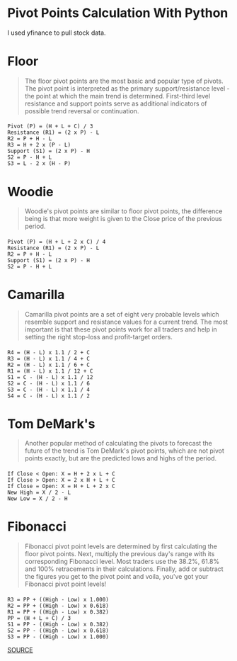 # Pivot Points Calculation With Python

I used yfinance to pull stock data. 

# Floor
> The floor pivot points are the most basic and popular type of pivots. The pivot point is interpreted as the primary support/resistance level - the point at which the main trend is determined. First-third level resistance and support points serve as additional indicators of possible trend reversal or continuation.
####
    Pivot (P) = (H + L + C) / 3
    Resistance (R1) = (2 x P) - L
    R2 = P + H - L
    R3 = H + 2 x (P - L)
    Support (S1) = (2 x P) - H
    S2 = P - H + L
    S3 = L - 2 x (H - P)
    
# Woodie
> Woodie's pivot points are similar to floor pivot points, the difference being is that more weight is given to the Close price of the previous period.
####
    Pivot (P) = (H + L + 2 x C) / 4
    Resistance (R1) = (2 x P) - L
    R2 = P + H - L
    Support (S1) = (2 x P) - H
    S2 = P - H + L
    
# Camarilla
> Camarilla pivot points are a set of eight very probable levels which resemble support and resistance values for a current trend. The most important is that these pivot points work for all traders and help in setting the right stop-loss and profit-target orders.
####
    R4 = (H - L) x 1.1 / 2 + C
    R3 = (H - L) x 1.1 / 4 + C
    R2 = (H - L) x 1.1 / 6 + C
    R1 = (H - L) x 1.1 / 12 + C
    S1 = C - (H - L) x 1.1 / 12
    S2 = C - (H - L) x 1.1 / 6
    S3 = C - (H - L) x 1.1 / 4
    S4 = C - (H - L) x 1.1 / 2
    
# Tom DeMark's
> Another popular method of calculating the pivots to forecast the future of the trend is Tom DeMark's pivot points, which are not pivot points exactly, but are the predicted lows and highs of the period.
####
    If Close < Open: X = H + 2 x L + C
    If Close > Open: X = 2 x H + L + C
    If Close = Open: X = H + L + 2 x C
    New High = X / 2 - L
    New Low = X / 2 - H
    
# Fibonacci
> Fibonacci pivot point levels are determined by first calculating the floor pivot points. Next, multiply the previous day's range with its corresponding Fibonacci level. Most traders use the 38.2%, 61.8% and 100% retracements in their calculations. Finally, add or subtract the figures you get to the pivot point and voila, you've got your Fibonacci pivot point levels!
####
    R3 = PP + ((High - Low) x 1.000)
    R2 = PP + ((High - Low) x 0.618)
    R1 = PP + ((High - Low) x 0.382)
    PP = (H + L + C) / 3
    S1 = PP - ((High - Low) x 0.382)
    S2 = PP - ((High - Low) x 0.618)
    S3 = PP - ((High - Low) x 1.000)
    
    
[SOURCE](https://www.babypips.com/tools/pivot-point-calculator)
